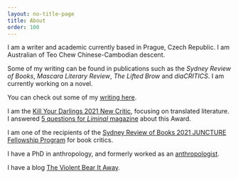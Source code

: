 ```yaml
---
layout: no-title-page
title: About
order: 100
---
```


I am a writer and academic currently based in Prague, Czech Republic. I am Australian of Teo Chew Chinese-Cambodian descent.

Some of my writing can be found in publications such as the _Sydney Review of Books_, _Mascara Literary Review_, _The&nbsp;Lifted Brow_ and _diaCRITICS_. I am currently working on a novel. 

You can check out some of my [writing here](writings).

I am the [Kill Your Darlings 2021 New Critic](https://www.killyourdarlings.com.au/2020/12/announcing-kyds-2021-new-critic-may-ngo/), focusing on translated literature. I answered [5 questions for _Liminal_ magazine](https://www.liminalmag.com/5-questions/may-ngo) about this Award.

I am one of the recipients of the [Sydney Review of Books 2021 JUNCTURE Fellowship Program](https://sydneyreviewofbooks.com/juncture2021/) for book critics. 

I have a PhD in anthropology, and formerly worked as an [anthropologist](http://www.orient.cas.cz/kontakty/pracovnici/ngo.html).

I have a blog [The Violent Bear It Away](https://theviolentbearitaway1.wordpress.com).



